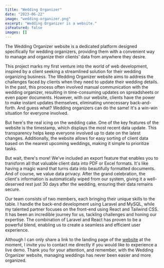 ```yaml
---
title: "Wedding Organizer"
date: "2023-06-22"
image: "wedding-organizer.png"
excerpt: "Wedding Organizer is a website."
isFeatured: false
images: []
---
```


The Wedding Organizer website is a dedicated platform designed specifically for wedding organizers, providing them with a convenient way to manage and organize their clients' data from anywhere they desire.

This project marks my first venture into the world of web development, inspired by a client seeking a streamlined solution for their wedding organizing business. The Wedding Organizer website aims to address the challenges faced by clients when they need to update their wedding details. In the past, this process often involved manual communication with the wedding organizer, resulting in time-consuming updates on spreadsheets or even paper documents. However, with our website, clients have the power to make instant updates themselves, eliminating unnecessary back-and-forth. And guess what? Wedding organizers can do the same! It's a win-win situation for everyone involved.

But here's the real icing on the wedding cake. One of the key features of the website is the timestamp, which displays the most recent data update. This transparency helps keep everyone involved up to date on the latest changes. Additionally, the website allows for easy sorting of client data based on the nearest upcoming weddings, making it simple to prioritize tasks.

But wait, there's more! We've included an export feature that enables you to transform all that valuable client data into PDF or Excel formats. It's like having a magic wand that turns data into beautifully formatted documents. And of course, we value data privacy. After the grand celebration, the client's information is automatically wiped from our system, giving it a well-deserved rest just 30 days after the wedding, ensuring their data remains secure.

Our team consists of two members, each bringing their unique skills to the table. I handle the back-end development using Laravel and MySQL, while my talented partner focuses on the front-end using React and Tailwind CSS. It has been an incredible journey for us, tackling challenges and honing our expertise. The combination of Laravel and React has proven to be a powerful blend, enabling us to create a seamless and efficient user experience.

Although I can only share a link to the landing page of the [website](https://allysonwp.com/) at the moment, I invite you to contact me directly if you would like to experience a live demo. Thank you for your attention, and remember, with the Wedding Organizer website, managing weddings has never been easier and more organized.
